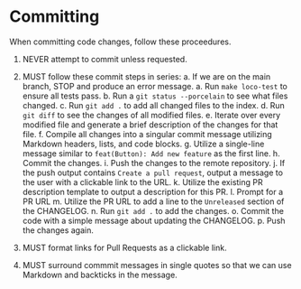 # Committing

When committing code changes, follow these proceedures.

1. NEVER attempt to commit unless requested.

2. MUST follow these commit steps in series:
  a. If we are on the main branch, STOP and produce an error message.
  a. Run `make loco-test` to ensure all tests pass.
  b. Run a `git status --porcelain` to see what files changed.
  c. Run `git add .` to add all changed files to the index.
  d. Run `git diff` to see the changes of all modified files.
  e. Iterate over every modified file and generate a brief description of the
     changes for that file.
  f. Compile all changes into a singular commit message utilizing Markdown
     headers, lists, and code blocks.
  g. Utilize a single-line message similar to `feat(Button): Add new feature` as the first line.
  h. Commit the changes.
  i. Push the changes to the remote repository.
  j. If the push output contains `Create a pull request`, output a message to the
     user with a clickable link to the URL.
  k. Utilize the existing PR description template to output a description for this PR.
  l. Prompt for a PR URL
  m. Utilize the PR URL to add a line to the `Unreleased` section of the CHANGELOG.
  n. Run `git add .` to add the changes.
  o. Commit the code with a simple message about updating the CHANGELOG.
  p. Push the changes again.

2. MUST format links for Pull Requests as a clickable link.

4. MUST surround commmit messages in single quotes so that we can use Markdown
   and backticks in the message.
